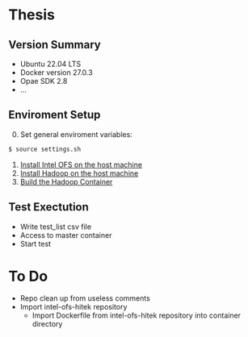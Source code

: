 # Thesis

## Version Summary
* Ubuntu 22.04 LTS
* Docker version 27.0.3
* Opae SDK 2.8
* ...

## Enviroment Setup
0) Set general enviroment variables:
```bash
$ source settings.sh
```
1) [Install Intel OFS on the host machine](install/SYCL_AFU/README.md)
2) [Install Hadoop on the host machine](install/hadoop/README.md)
3) [Build the Hadoop Container](install/container/README.md)


## Test Exectution
* Write test_list csv file
* Access to master container
* Start test

# To Do
* Repo clean up from useless comments
* Import intel-ofs-hitek repository 
    * Import Dockerfile from intel-ofs-hitek repository into container directory